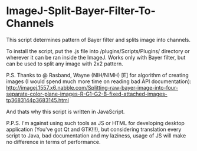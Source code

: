 # ImageJ-Split-Bayer-Filter-To-Channels
This script determines pattern of Bayer filter and splits image into channels.

To install the script, put the .js file into /plugins/Scripts/Plugins/ directory or wherever it can be ran inside the ImageJ.
Works only with Bayer filter, but can be used to split any image with 2x2 pattern.

P.S. Thanks to @ Rasband, Wayne (NIH/NIMH) [E] for algorithm of creating images (I would spend much more time on reading bad API documentation):
http://imagej.1557.x6.nabble.com/Splitting-raw-bayer-image-into-four-separate-color-plane-images-R-G1-G2-B-fixed-attached-images-tp3683144p3683145.html

And thats why this script is written in JavaScript.

P.P.S. I'm against using such tools as JS or HTML for developing desktop application (You've got Qt and GTK!!!), but considering translation every script to Java, bad documentation and my laziness, usage of JS will make no difference in terms of performance.
